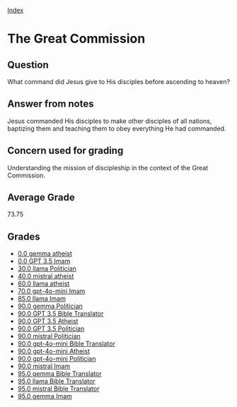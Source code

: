 
[Index](../index.md)
# The Great Commission
## Question
What command did Jesus give to His disciples before ascending to heaven?

## Answer from notes
Jesus commanded His disciples to make other disciples of all nations, baptizing them and teaching them to obey everything He had commanded.

## Concern used for grading
Understanding the mission of discipleship in the context of the Great Commission.

## Average Grade
73.75

## Grades
 * [0.0 gemma atheist](../answers/gemma_atheist/The_Great_Commission.md)
 * [0.0 GPT 3.5 Imam](../answers/GPT_3.5_Imam/The_Great_Commission.md)
 * [30.0 llama Politician](../answers/llama_Politician/The_Great_Commission.md)
 * [40.0 mistral atheist](../answers/mistral_atheist/The_Great_Commission.md)
 * [60.0 llama atheist](../answers/llama_atheist/The_Great_Commission.md)
 * [70.0 gpt-4o-mini Imam](../answers/gpt-4o-mini_Imam/The_Great_Commission.md)
 * [85.0 llama Imam](../answers/llama_Imam/The_Great_Commission.md)
 * [90.0 gemma Politician](../answers/gemma_Politician/The_Great_Commission.md)
 * [90.0 GPT 3.5 Bible Translator](../answers/GPT_3.5_Bible_Translator/The_Great_Commission.md)
 * [90.0 GPT 3.5 Atheist](../answers/GPT_3.5_Atheist/The_Great_Commission.md)
 * [90.0 GPT 3.5 Politician](../answers/GPT_3.5_Politician/The_Great_Commission.md)
 * [90.0 mistral Politician](../answers/mistral_Politician/The_Great_Commission.md)
 * [90.0 gpt-4o-mini Bible Translator](../answers/gpt-4o-mini_Bible_Translator/The_Great_Commission.md)
 * [90.0 gpt-4o-mini Atheist](../answers/gpt-4o-mini_Atheist/The_Great_Commission.md)
 * [90.0 gpt-4o-mini Politician](../answers/gpt-4o-mini_Politician/The_Great_Commission.md)
 * [90.0 mistral Imam](../answers/mistral_Imam/The_Great_Commission.md)
 * [95.0 gemma Bible Translator](../answers/gemma_Bible_Translator/The_Great_Commission.md)
 * [95.0 llama Bible Translator](../answers/llama_Bible_Translator/The_Great_Commission.md)
 * [95.0 mistral Bible Translator](../answers/mistral_Bible_Translator/The_Great_Commission.md)
 * [95.0 gemma Imam](../answers/gemma_Imam/The_Great_Commission.md)

